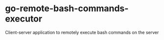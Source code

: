 # go-remote-bash-commands-executor
Client-server application to remotely execute bash commands on the server
